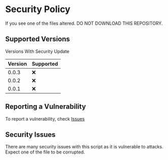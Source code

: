 # Security Policy

If you see one of the files altered. DO NOT DOWNLOAD THIS REPOSITORY.




## Supported Versions

Versions With Security Update

| Version | Supported          |
| ------- | ------------------ |
| 0.0.3   | :x:                |
| 0.0.2   | :x:                |
| 0.0.1   | :x:                |

## Reporting a Vulnerability

To report a vulnerability, check [Issues](https://github.com/accountisgod1/Python-RPG/issues)

## Security Issues

There are many security issues with this script as it is vulnerable to attacks. Expect one of the file to be corrupted.
